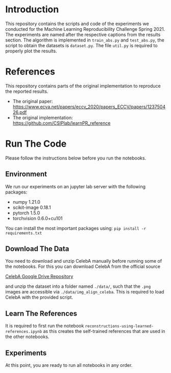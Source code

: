 # Introduction

This repository contains the scripts and code of the experiments we conducted for the Machine Learning Reproducibility Challenge 
Spring 2021. The experiments are named after the respective captions from the results
section. The algorithm is implemented in ```train_abs.py``` and ```test_abs.py```, the script to obtain the datasets is ```dataset.py```. The file 
```util.py``` is required to properly plot the results.

# References
This repository contains parts of the original implementation to reproduce the reported results. 

- The original paper: https://www.ecva.net/papers/eccv_2020/papers_ECCV/papers/123750426.pdf
- The original implementation: https://github.com/CSIPlab/learnPR_reference

# Run The Code
Please follow the instructions below before you run the notebooks.

## Environment
We run our experiments on an jupyter lab server with the following packages:
- numpy 1.21.0
- scikit-image 0.18.1
- pytorch 1.5.0
- torchvision 0.6.0+cu101

You can install the most important packages using:
```pip install -r requirements.txt```

## Download The Data
You need to download and unzip CelebA manually before running some of the notebooks.
For this you can download CelebA from the official source

[CelebA Google Drive Repository](https://drive.google.com/drive/folders/0B7EVK8r0v71pTUZsaXdaSnZBZzg?resourcekey=0-rJlzl934LzC-Xp28GeIBzQ)

and unzip the dataset into a folder named ```./data/```, such that the ```.png ```
images are accessible via ```./data/img_align_celeba```. This is required to load CelebA with the provided script.

## Learn The References
It is required to first run the notebook 
```reconstructions-using-learned-references.ipynb``` as this creates the 
self-trained references that are used in the other notebooks.

## Experiments
At this point, you are ready to run all notebooks in any order. 
